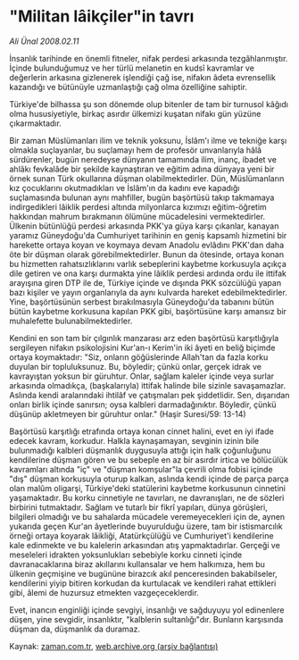 # "Militan lâikçiler"in tavrı

*Ali Ünal 2008.02.11*

<tr><td class="metin" colspan="2" style="padding-top: 20px; padding-left: 5px; padding-right: 10px;">İnsanlık tarihinde en önemli fitneler, nifak perdesi arkasında tezgâhlanmıştır. İçinde bulunduğumuz ve her türlü melanetin en kudsî kavramlar ve değerlerin arkasına gizlenerek işlendiği çağ ise, nifakın âdeta evrensellik kazandığı ve bütünüyle uzmanlaştığı çağ olma özelliğine sahiptir.</td></tr><tr><td class="metin" colspan="2" style="padding-top: 20px; padding-left: 5px; padding-right: 10px;"><p>Türkiye'de bilhassa şu son dönemde olup bitenler de tam bir turnusol kâğıdı olma hususiyetiyle, birkaç asırdır ülkemizi kuşatan nifakı gün yüzüne çıkarmaktadır.
<p>Bir zaman Müslümanları ilim ve teknik yoksunu, İslâm'ı ilme ve tekniğe karşı olmakla suçlayanlar, bu suçlamayı hem de profesör unvanlarıyla hâlâ sürdürenler, bugün neredeyse dünyanın tamamında ilim, inanç, ibadet ve ahlâkı fevkalâde bir şekilde kaynaştıran ve eğitim adına dünyaya yeni bir örnek sunan Türk okullarına düşman olabilmektedirler. Dün, Müslümanların kız çocuklarını okutmadıkları ve İslâm'ın da kadını eve kapadığı suçlamasında bulunan aynı mahfiller, bugün başörtüsü takıp takmamaya indirgedikleri lâiklik perdesi altında milyonlarca kızımızı eğitim-öğretim hakkından mahrum bırakmanın ölümüne mücadelesini vermektedirler. Ülkenin bütünlüğü perdesi arkasında PKK'ya güya karşı çıkanlar, kanayan yaramız Güneydoğu'da Cumhuriyet tarihinin en geniş kapsamlı hizmetini bir harekette ortaya koyan ve koymaya devam Anadolu evlâdını PKK'dan daha öte bir düşman olarak görebilmektedirler. Bunun da ötesinde, ortaya konan bu hizmetten rahatsızlıklarını varlık sebeplerini kaybetme korkusuyla açıkça dile getiren ve ona karşı durmakta yine lâiklik perdesi ardında ordu ile ittifak arayışına giren DTP ile de, Türkiye içinde ve dışında PKK sözcülüğü yapan bazı kişiler ve yayın organlarıyla da aynı kulvarda hareket edebilmektedirler. Yine, başörtüsünün serbest bırakılmasıyla Güneydoğu'da tabanını bütün bütün kaybetme korkusuna kapılan PKK gibi, başörtüsüne karşı amansız bir muhalefette bulunabilmektedirler.
<p>Kendini en son tam bir çılgınlık manzarası arz eden başörtüsü karşıtlığıyla sergileyen nifakın psikolojisini Kur'an-ı Kerim'in iki âyeti en beliğ biçimde ortaya koymaktadır: "Siz, onların göğüslerinde Allah'tan da fazla korku duyulan bir topluluksunuz. Bu, böyledir; çünkü onlar, gerçek idrak ve kavrayıştan yoksun bir güruhtur. Onlar, sağlam kaleler içinde veya surlar arkasında olmadıkça, (başkalarıyla) ittifak halinde bile sizinle savaşamazlar. Aslında kendi aralarındaki ihtilâf ve çatışmaları pek şiddetlidir. Sen, dışarıdan onları birlik içinde sanırsın; oysa kalbleri darmadağınıktır. Böyledir, çünkü düşünüp akletmeyen bir güruhtur onlar." (Haşir Suresi/59: 13-14)
<p>Başörtüsü karşıtlığı etrafında ortaya konan cinnet halini, evet en iyi ifade edecek kavram, korkudur. Halkla kaynaşamayan, sevginin izinin bile bulunmadığı kalbleri düşmanlık duygusuyla attığı için halk çoğunluğunu kendilerine düşman gören ve bu sebeple en az bir asırdır irtica ve bölücülük kavramları altında "iç" ve "düşman komşular"la çevrili olma fobisi içinde "dış" düşman korkusuyla oturup kalkan, aslında kendi içinde de parça parça olan malûm oligarşi, Türkiye'deki statülerini kaybetme korkusunun cinnetini yaşamaktadır. Bu korku cinnetiyle ne tavırları, ne davranışları, ne de sözleri birbirini tutmaktadır. Sağlam ve tutarlı bir fikrî yapıları, dünya görüşleri, bilgileri olmadığı ve bu sahalarda mücadele veremeyecekleri için de, aynen yukarıda geçen Kur'an âyetlerinde buyurulduğu üzere, tam bir istismarcılık örneği ortaya koyarak lâikliği, Atatürkçülüğü ve Cumhuriyet'i kendilerine kale edinmekte ve bu kalelerin arkasından atış yapmaktadırlar. Gerçeği ve meseleleri idrakten yoksunlukları sebebiyle korku cinneti içinde davranacaklarına biraz akıllarını kullansalar ve hem halkımıza, hem bu ülkenin geçmişine ve bugününe birazcık akıl penceresinden bakabilseler, kendilerini yiyip bitiren korkudan da kurtulacak ve kendileri rahat ettikleri gibi, âlemi de huzursuz etmekten vazgeçeceklerdir.
<p>Evet, inancın enginliği içinde sevgiyi, insanlığı ve sağduyuyu yol edinenlere düşen, yine sevgidir, insanlıktır, "kalblerin sultanlığı"dır. Bunların karşısında düşman da, düşmanlık da duramaz.<br/></p></p></p></p></p></td></tr>

Kaynak: [zaman.com.tr](http://zaman.com.tr/yazar.do?yazino=650321), [web.archive.org (arşiv bağlantısı)](http://web.archive.org/web/20080430001453/http://www.zaman.com.tr:80/yazar.do?yazino=650321)
